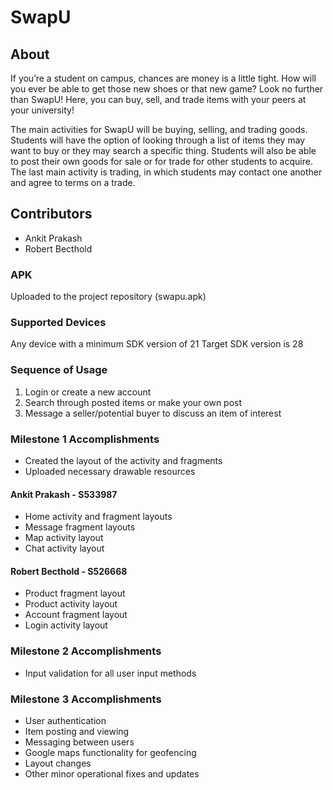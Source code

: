 # SwapU
## About
If you’re a student on campus, chances are money is a little tight.  How will you ever be able to get those new shoes or that new game?    Look no further than SwapU!  Here, you can buy, sell, and trade items with your peers at your university!

The main activities for SwapU will be buying, selling, and trading goods.  Students will have the option of looking through a list of  items they may want to buy or they may search a specific thing.  Students will also be able to post their own goods for sale or for trade for other students to acquire.  The last main activity is trading, in which students may contact one another and agree to terms on a trade. 
## Contributors
* Ankit Prakash
* Robert Becthold

### APK
Uploaded to the project repository (swapu.apk)

### Supported Devices
Any device with a minimum SDK version of 21
Target SDK version is 28

### Sequence of Usage
1. Login or create a new account
1. Search through posted items or make your own post
1. Message a seller/potential buyer to discuss an item of interest

### Milestone 1 Accomplishments
* Created the layout of the activity and fragments
* Uploaded necessary drawable resources
#### Ankit Prakash - S533987
* Home activity and fragment layouts
* Message fragment layouts
* Map activity layout
* Chat activity layout
#### Robert Becthold - S526668
* Product fragment layout
* Product activity layout
* Account fragment layout
* Login activity layout



### Milestone 2 Accomplishments
* Input validation for all user input methods

### Milestone 3 Accomplishments
* User authentication
* Item posting and viewing
* Messaging between users
* Google maps functionality for geofencing
* Layout changes
* Other minor operational fixes and updates
